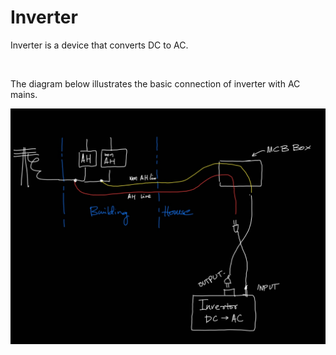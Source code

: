 # Inverter

Inverter is a device that converts DC to AC.

<br>

The diagram below illustrates the basic connection of inverter with AC mains.

![inverter image](./_assets/images/inverter.jpg)
